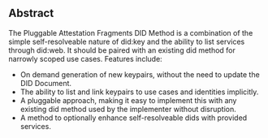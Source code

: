 ## Abstract

The Pluggable Attestation Fragments DID Method is a combination of the simple self-resolveable nature of did:key and the ability to list services through did:web. It should be paired with an existing did method for narrowly scoped use cases. Features include:

- On demand generation of new keypairs, without the need to update the DID Document.
- The ability to list and link keypairs to use cases and identities implicitly.
- A pluggable approach, making it easy to implement this with any existing did method used by the implementer without disruption.
- A method to optionally enhance self-resolveable dids with provided services.
